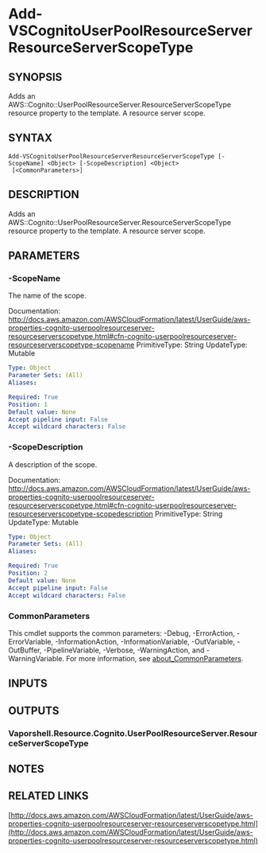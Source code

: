 # Add-VSCognitoUserPoolResourceServerResourceServerScopeType

## SYNOPSIS
Adds an AWS::Cognito::UserPoolResourceServer.ResourceServerScopeType resource property to the template.
A resource server scope.

## SYNTAX

```
Add-VSCognitoUserPoolResourceServerResourceServerScopeType [-ScopeName] <Object> [-ScopeDescription] <Object>
 [<CommonParameters>]
```

## DESCRIPTION
Adds an AWS::Cognito::UserPoolResourceServer.ResourceServerScopeType resource property to the template.
A resource server scope.

## PARAMETERS

### -ScopeName
The name of the scope.

Documentation: http://docs.aws.amazon.com/AWSCloudFormation/latest/UserGuide/aws-properties-cognito-userpoolresourceserver-resourceserverscopetype.html#cfn-cognito-userpoolresourceserver-resourceserverscopetype-scopename
PrimitiveType: String
UpdateType: Mutable

```yaml
Type: Object
Parameter Sets: (All)
Aliases:

Required: True
Position: 1
Default value: None
Accept pipeline input: False
Accept wildcard characters: False
```

### -ScopeDescription
A description of the scope.

Documentation: http://docs.aws.amazon.com/AWSCloudFormation/latest/UserGuide/aws-properties-cognito-userpoolresourceserver-resourceserverscopetype.html#cfn-cognito-userpoolresourceserver-resourceserverscopetype-scopedescription
PrimitiveType: String
UpdateType: Mutable

```yaml
Type: Object
Parameter Sets: (All)
Aliases:

Required: True
Position: 2
Default value: None
Accept pipeline input: False
Accept wildcard characters: False
```

### CommonParameters
This cmdlet supports the common parameters: -Debug, -ErrorAction, -ErrorVariable, -InformationAction, -InformationVariable, -OutVariable, -OutBuffer, -PipelineVariable, -Verbose, -WarningAction, and -WarningVariable. For more information, see [about_CommonParameters](http://go.microsoft.com/fwlink/?LinkID=113216).

## INPUTS

## OUTPUTS

### Vaporshell.Resource.Cognito.UserPoolResourceServer.ResourceServerScopeType
## NOTES

## RELATED LINKS

[http://docs.aws.amazon.com/AWSCloudFormation/latest/UserGuide/aws-properties-cognito-userpoolresourceserver-resourceserverscopetype.html](http://docs.aws.amazon.com/AWSCloudFormation/latest/UserGuide/aws-properties-cognito-userpoolresourceserver-resourceserverscopetype.html)

